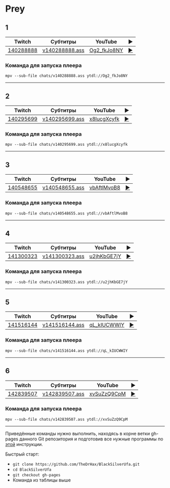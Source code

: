 # Prey

## 1

| Twitch | Субтитры | YouTube | ▶ |
| ------ | -------- | ------- | - |
| [140288888](https://www.twitch.tv/videos/140288888) | [v140288888.ass](../chats/v140288888.ass) | [Og2_fkJo8NY](https://www.youtube.com/watch?v=Og2_fkJo8NY) | [▶](../src/player.html?v=Og2_fkJo8NY&s=140288888) |

### Команда для запуска плеера

```
mpv --sub-file chats/v140288888.ass ytdl://Og2_fkJo8NY
```
----
## 2

| Twitch | Субтитры | YouTube | ▶ |
| ------ | -------- | ------- | - |
| [140295699](https://www.twitch.tv/videos/140295699) | [v140295699.ass](../chats/v140295699.ass) | [x8lucgXcyfk](https://www.youtube.com/watch?v=x8lucgXcyfk) | [▶](../src/player.html?v=x8lucgXcyfk&s=140295699) |

### Команда для запуска плеера

```
mpv --sub-file chats/v140295699.ass ytdl://x8lucgXcyfk
```
----
## 3

| Twitch | Субтитры | YouTube | ▶ |
| ------ | -------- | ------- | - |
| [140548655](https://www.twitch.tv/videos/140548655) | [v140548655.ass](../chats/v140548655.ass) | [vbAftlMvoB8](https://www.youtube.com/watch?v=vbAftlMvoB8) | [▶](../src/player.html?v=vbAftlMvoB8&s=140548655) |

### Команда для запуска плеера

```
mpv --sub-file chats/v140548655.ass ytdl://vbAftlMvoB8
```
----
## 4

| Twitch | Субтитры | YouTube | ▶ |
| ------ | -------- | ------- | - |
| [141300323](https://www.twitch.tv/videos/141300323) | [v141300323.ass](../chats/v141300323.ass) | [u2jhKbGE7jY](https://www.youtube.com/watch?v=u2jhKbGE7jY) | [▶](../src/player.html?v=u2jhKbGE7jY&s=141300323) |

### Команда для запуска плеера

```
mpv --sub-file chats/v141300323.ass ytdl://u2jhKbGE7jY
```
----
## 5

| Twitch | Субтитры | YouTube | ▶ |
| ------ | -------- | ------- | - |
| [141516144](https://www.twitch.tv/videos/141516144) | [v141516144.ass](../chats/v141516144.ass) | [qL_kIUCWWIY](https://www.youtube.com/watch?v=qL_kIUCWWIY) | [▶](../src/player.html?v=qL_kIUCWWIY&s=141516144) |

### Команда для запуска плеера

```
mpv --sub-file chats/v141516144.ass ytdl://qL_kIUCWWIY
```
----
## 6

| Twitch | Субтитры | YouTube | ▶ |
| ------ | -------- | ------- | - |
| [142839507](https://www.twitch.tv/videos/142839507) | [v142839507.ass](../chats/v142839507.ass) | [xvSuZzQ9CpM](https://www.youtube.com/watch?v=xvSuZzQ9CpM) | [▶](../src/player.html?v=xvSuZzQ9CpM&s=142839507) |

### Команда для запуска плеера

```
mpv --sub-file chats/v142839507.ass ytdl://xvSuZzQ9CpM
```
----

Приведённые команды нужно выполнить, находясь в корне ветки gh-pages данного Git репозитория и подготовив все нужные программы по [этой](../tutorials/watch-online.md) инструкции.

Быстрый старт:
* `git clone https://github.com/TheDrHax/BlackSilverUfa.git`
* `cd BlackSilverUfa`
* `git checkout gh-pages`
* Команда из таблицы выше


